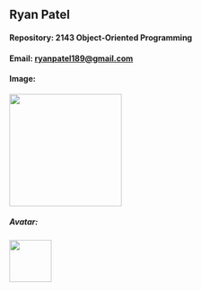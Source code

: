 ## Ryan Patel

#### Repository: 2143 Object-Oriented Programming

#### Email: ryanpatel189@gmail.com

#### Image: 

<img src= "https://im.ge/i/DSC06283.ftwbo1" width="200">

##### Avatar: 

<img src="https://www.google.com/url?sa=i&url=https%3A%2F%2Fwww.nflshop.com%2Fseattle-seahawks%2Fseattle-seahawks-helmet-lamp%2Ft-25156097%2Bp-6031852162577%2Bz-9-4013064775&psig=AOvVaw3OTe0p6kQoxgIr1s-ESGgc&ust=1724789232690000&source=images&cd=vfe&opi=89978449&ved=0CBQQjRxqFwoTCLCUqd-6k4gDFQAAAAAdAAAAABAE" width="75">
